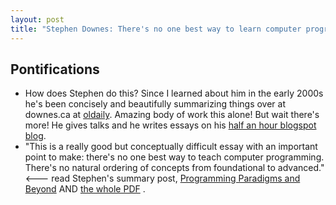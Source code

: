 ```yaml
---
layout: post
title: "Stephen Downes: There's no one best way to learn computer programming"
---
```


## Pontifications
* How does Stephen do this? Since I learned about him in the early 2000s he's been concisely and beautifully summarizing things over at downes.ca at [oldaily](https://www.downes.ca/index.html). Amazing body of work this alone! But wait there's more! He gives talks and he writes essays on his [half an hour blogspot blog](https://halfanhour.blogspot.com/).
* "This is a really good but conceptually difficult essay with an important point to make: there's no one best way to teach computer programming. There's no natural ordering of concepts from foundational to advanced." <--- read Stephen's summary post, [Programming Paradigms and Beyond](https://www.downes.ca/post/68266)  AND [the whole PDF](https://cs.brown.edu/~sk/Publications/Papers/Published/kf-prog-paradigms-and-beyond/paper.pdf) . 